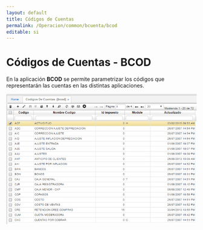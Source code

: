 ```yaml
---
layout: default
title: Códigos de Cuentas
permalink: /Operacion/common/bcuenta/bcod
editable: si
---
```


# Códigos de Cuentas - BCOD

En la aplicación **BCOD** se permite parametrizar los códigos que representarán las cuentas en las distintas aplicaciones.  

![](bcod1.png)









